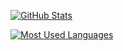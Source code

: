[![GitHub Stats](https://github-readme-stats.vercel.app/api?username=IRealIan&theme=nord)](https://github.com/anuraghazra/github-readme-stats)

[![Most Used Languages](https://github-readme-stats.vercel.app/api/top-langs/?username=IRealIan&layout=compact&theme=nord)](https://github.com/anuraghazra/github-readme-stats)
<!--
**RealIanX/RealIanX** is a ✨ _special_ ✨ repository because its `README.md` (this file) appears on your GitHub profile.

Here are some ideas to get you started:

- 🔭 I’m currently working on ...
- 🌱 I’m currently learning ...
- 👯 I’m looking to collaborate on ...
- 🤔 I’m looking for help with ...
- 💬 Ask me about ...
- 📫 How to reach me: ...
- 😄 Pronouns: ...
- ⚡ Fun fact: ...
-->
